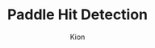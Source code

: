 ---
index : 14
author : Kion
title : Paddle Hit Detection
slug : gtk-brickout
source : https://github.com/kion-dgl/DashGL-GTK-Brickout-Tutorial/tree/master/14_Paddle_Hit_Detection
length : 18
---